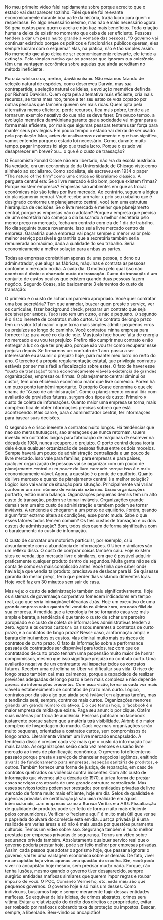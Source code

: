 ﻿No meu primeiro vídeo falei rapidamente sobre porque acredito que o estado vai desaparecer sozinho.
Falei que ele foi relevante economicamente durante boa parte da história, 
trazia lucro para quem o respeitasse. 
Foi algo necessário mesmo, mas não é mais necessário agora. 
Só gera custos para quem o aceita e não traz mais benefícios. 
Toda criação humana deixa de existir no momento que deixa de ser eficiente. 
Pessoas tendem a dar um peso muito grande a vontade das pessoas. 
“O governo vai continuar existindo porque os políticos e funcionários públicos querem, eles sempre lucram com o esquema”
Mas, na pratica, não é tão simples assim. 
No momento que algo deixa de ser economicamente relevante, ele tende a extinção.
Pelo simples motivo que as pessoas que ignoram sua existência têm uma vantagem econômica sobre aquelas que ainda acreditam no método ineficiente. 


Puro darwinismo ou, melhor, dawkinsnismo. 
Não estamos falando de seleção natural de espécies, como descreveu Darwin, mas sua contrapartida, a seleção natural de ideias, a evolução memética definida por Richard Dawkins.
Quem opta pela alternativa mais eficiente, cria mais recursos, se torna mais rico, tende a ter seu estilo de vida copiado por outras pessoas que também querem ser mais ricas.
Quem opta pela alternativa menos eficiente, perde recursos, fica mais pobre, tende a se tornar um exemplo negativo do que não se deve fazer.
Em pouco tempo, a evolução memética danwkiniana garante que a sociedade vai migrar para a forma mais eficiente, por mais que algumas pessoas tentem usar força para manter seus privilégios.
Em pouco tempo o estado vai deixar de ser usado pela população. 
Mas, antes de analisarmos exatamente o que isso significa, vamos entender porque o estado foi necessário. 
Como, durante muito tempo, pagar impostos foi algo que trazia lucro.
Porque o estado vai desaparecer em breve? ou... o que é o custo de transação?


O Economista Ronald Coase não era libertário, não era da escola austríaca. 
Na verdade, era um economista de da Universidade de Chicago visto como alinhado ao socialismo. 
Como socialista, ele escreveu em 1934 o paper “The nature of the firm” como uma crítica ao liberalismo clássico. 
A pergunta central era:
Se o livre mercado é tão bom, porque existem firmas? Porque existem empresas?
Empresas são ambientes em que as trocas econômicas não são feitas por livre mercado. Ao contrário, seguem a lógica do planejamento central.
Você recebe um valor x pelo seu trabalho que é designado conforme um planejamento central, você tem uma estrutura hierárquica de decisões.
Se o livre mercado é melhor que planejamento central, porque as empresas não o adotam? 
Porque a empresa que precisa de uma secretária não começa o dia buscando a melhor secretária pelo menor preço no mercado, fecha um contrato com ela de 1 dia de trabalho. 
No dia seguinte busca novamente. 
Isso seria livre mercado dentro da empresa.
Garantiria que a empresa vai pagar sempre o menor valor pelo melhor serviço possível e garantiria que a secretária também seria remunerada ao máximo, dada a qualidade do seu trabalho.
Seria economicamente a melhor solução para ambas as partes.


Todas as empresas consistiriam apenas de uma pessoa, o dono ou administrador, que aluga as fábricas, máquinas e contrata as pessoas conforme o mercado no dia. A cada dia.
O motivo pelo qual isso não acontece é óbvio: o chamado custo de transação. 
Custo de transação é um conjunto de custos ocultos que existem quando duas pessoas fazem negócio. 
Segundo Coase, são basicamente 3 elementos do custo de transação:


O primeiro é o custo de achar um parceiro apropriado. Você quer contratar uma boa secretária?
Tem que anunciar, buscar quem preste o serviço, ver os curriculae, fazer background check, preparar um contrato que seja aceitável por ambos. 
Tudo isso tem um custo, e não é pequeno.
O segundo é o risco inerente de contratos muito curtos. 
Um contrato de longo prazo tem um valor total maior, o que torna mais simples admitir pequenos erros ou prejuízos ao longo do caminho. 
Você contratou minha empresa para fornecer luz para você no dia de hoje. Mas justo hoje houve falta de energia no mercado e eu vou ter prejuízo. 
Prefiro não cumprir meu contrato e não entregar a luz do que ter prejuízo, porque não vou ter como recuperar esse prejuízo depois. 
Se firmarmos um contrato de 1 ano, passa a ser interessante eu assumir o prejuízo hoje, para manter meu lucro no resto do ano.
O terceiro é a própria regulamentação estatal, que privilegia contratos estáveis por ser mais fácil a fiscalização sobre estes. 
O fato de haver esse “custo de transação” torna economicamente viável a existência de grandes organizações, empresas ou firmas.
O planejamento central diminui os custos, tem uma eficiência econômica maior que livre comércio.
Porém há um outro ponto também importante. 
O próprio Coase denomina o que ele chama de “Custo de administração”. 
Como o planejamento central lida com avaliação de previsões futuras, surgem dois tipos de custo:
Primeiro o custo de coleta de informações. Quanto maior uma empresa se torna, mais complexo fica de obter informações precisas sobre o que está acontecendo. Mais caro é, para o administrador central, ter informações para basear suas decisões.

O segundo é o risco inerente a contratos muito longos. 
Há tendências que não são meras flutuações, são alterações que nunca retornam.
Quem investiu em contratos longos para fabricação de maquinas de escrever na década de 1980, nunca recuperou o prejuízo. 
O ponto central dessa teoria dele é que qualquer organização de pessoas flutua entre os dois modelos. 
Sempre haverá um pouco de administração centralizada e um pouco de livre mercado. 
Isso vale para famílias, para empresas e para países, qualquer organização de pessoas vai se organizar com um pouco de planejamento central e um pouco de livre mercado porque isso é o mais economicamente viável.
Agora, a questão é o ponto de equilíbrio. 
Quanto de livre mercado e quanto de planejamento central é a melhor solução? Lógico isso vai variar de situação para situação.
Principalmente vai variar conforme um sem número de variáveis externas.
Essas organizações, portanto, estão numa balança.
Organizações pequenas demais tem um alto custo de transação, podem se tornar inviáveis. Organizações grande demais tem um alto custo de administração e também podem se tornar inviáveis.
A tendência é chegarem a um ponto de equilíbrio. 
Porém, quando algum fator externo altera as condições, esse ponto muda.
Sabe o que esses fatores todos têm em comum? Os três custos de transação e os dois custos de administração? 
Bom, todos eles caem de forma significativa com o barateamento do custo de informação.

O custo de contratar um motorista particular, por exemplo, caiu absurdamente com a abundância de informações. O Uber e similares são um reflexo disso.
O custo de comprar coisas também caiu. Hoje existem sites de venda, tipo mercado livre e similares, em que é possível adquirir praticamente qualquer produto dentro de segundos. 
Muita gente não se dá conta de como era mais complicado antes. 
Você tinha que saber onde havia loja que vendia tal produto, precisava se deslocar para lá. 
Se quisesse garantia do menor preço, teria que perder dias visitando diferentes lojas. 
Hoje você faz em 30 minutos sem sair de casa.

Mas veja: o custo de administração também caiu significativamente. 
Hoje os sistemas de governança corporativa fornecem indicadores em tempo real, algo que seria inimaginável décadas atrás.
Hoje um executivo de uma grande empresa sabe quanto foi vendido na última hora, em cada filial da sua empresa.
A medida que a tecnologia for se tornando cada vez mais ampla e barata, a tendência é que tanto o custo de achar um parceiro apropriado e o custo de coleta de informações administrativas tendem a zero.
Agora e os outros custos? E os riscos inerentes a contratos de curto prazo, e a contratos de longo prazo? Nesse caso, a informação ampla e barata diminui ambos os custos. Mas diminui muito mais os riscos de contratos de curto prazo. 
O fato da informação sobre a performance passada de contratados ser disponível para todos, faz com que os contratados de curto prazo tenham uma propensão muito maior de honrar compromissos, mesmo que isso signifique prejuízo no contrato curto.
Uma avaliação negativa de um contratante vai impactar todos os contratos futuros. Receber uma estrelinha no Uber vai dificultar sua vida.
O risco de longo prazo também cai, mas cai menos, porque a capacidade de realizar previsões adequadas de longo prazo é bem mais complexa e não depende apenas de informações presentes.
Com essa visão, torna-se cada vez mais viável o estabelecimento de contratos de prazo mais curto. Lógico, contratos por dia são algo que ainda será inviável em algumas tarefas, mas a tendência será, sempre, contratos mais curtos. 
Organizações menores girando um grande número de ativos. 
É o que temos hoje, o facebook é a maior empresa de mídia que existe. Paga seu anuncio por clique. 
Obtém suas matérias por troca de audiência. Pessoas publicam no facebook justamente porque sabem que a matéria terá visibilidade.
Airbnb é o maior complexo de hospedagem do mundo. 
Cada vez mais organizações serão muito pequenas, orientadas a contratos curtos, sem compromissos de longo prazo. Literalmente viraram um livre mercado encapsulado.
A tendência disso é crescer cada vez mais que o custo da informação ficar mais barato. 
As organizações serão cada vez menores e usarão livre mercado ao invés de planificação econômica.
O governo foi eficiente no passado porque presta o serviço de chancelar negócios legítimos, emitindo alvarás de funcionamento para empresas, inspeção sanitária de produtos, e outros.
Também fornece uma forma de justiça, de reparação, em caso de contratos quebrados ou violência contra inocentes.
Com alto custo de informação que vivemos até a década de 1970, a única forma de prestar esses serviços era através de uma grande estrutura centralizada.
Mas esses serviços todos podem ser prestados por entidades privadas de livre mercado de forma muito mais eficiente, hoje em dia.
Selos de qualidade e agências privadas de certificação já são uma realidade em águas internacionais, com empresas como a Bureua Veritas e a ABS. 
Fiscalização de qualidade de produtos pode ser feito de forma muito mais eficiente pelos consumidores. 
Verificar o “reclame aqui” é muito mais útil que ver se a papelada do alvará do comércio está em dia. 
Justiça privada já é uma realidade em várias áreas e só não é mais usada por questões puramente culturais. Temos um vídeo sobre isso.
Segurança também é muito melhor prestada por empresas privadas de segurança. Temos um vídeo sobre segurança privada também.
Absolutamente qualquer serviço real que o governo poderia prestar hoje, pode ser feito melhor por empresas privadas.
Assim, cada pessoa que adotar o agorismo hoje, que passar a ignorar o governo, vai ter uma vantagem econômica sobre as demais.
De fato, viver no ancapistão hoje virou apenas uma questão de escolha. 
Sim, você pode viver no ancapistão hoje mesmo, sem precisar mudar nada.
Porque, não tenha ilusões, mesmo quando o governo tiver desaparecido, sempre surgirão entidades mafiosas similares que querem impor regras e roubar imposto de você.
O PCC, Comando Vermelho, etc. nada mais são que pequenos governos. O governo hoje é só mais um desses.
Como indivíduos, buscamos hoje e sempre meramente fugir dessas entidades mafiosas. 
Se esquivar de leis idiotas, de crimes abstratos, crimes sem vítima.
Evitar a relativização do direito dos direitos de propriedade, evitar ser roubado por mafiosos cobrando taxa de proteção ou impostos.
Buscar, sempre, a liberdade.
Bem-vindo ao ancapistão!
